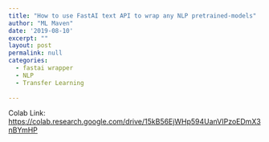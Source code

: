 ```yaml
---
title: "How to use FastAI text API to wrap any NLP pretrained-models"
author: "ML Maven"
date: '2019-08-10'
excerpt: ""
layout: post
permalink: null
categories:
  - fastai wrapper
  - NLP
  - Transfer Learning
  
---
```


Colab Link:
https://colab.research.google.com/drive/15kB56EjWHp594UanVIPzoEDmX3nBYmHP
